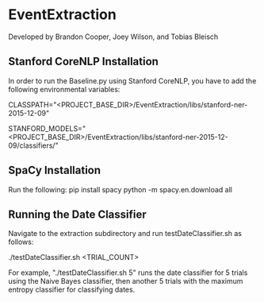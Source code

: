 # EventExtraction

Developed by Brandon Cooper, Joey Wilson, and Tobias Bleisch

## Stanford CoreNLP Installation
In order to run the Baseline.py using Stanford CoreNLP, you have to add the following environmental variables:

CLASSPATH="<PROJECT_BASE_DIR>/EventExtraction/libs/stanford-ner-2015-12-09"

STANFORD_MODELS="<PROJECT_BASE_DIR>/EventExtraction/libs/stanford-ner-2015-12-09/classifiers/"

## SpaCy Installation
Run the following:
    pip install spacy
    python -m spacy.en.download all

## Running the Date Classifier
Navigate to the extraction subdirectory and run testDateClassifier.sh as follows:

./testDateClassifier.sh <TRIAL_COUNT>

For example, "./testDateClassifier.sh 5" runs the date classifier for 5 trials using the Naive Bayes classifier, then another 5 trials with the maximum entropy classifier for classifying dates.
